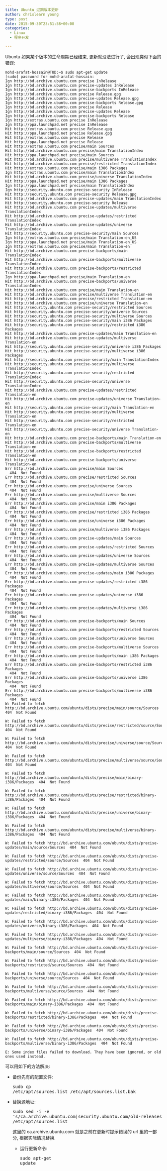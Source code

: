 ```yaml
---
title: Ubuntu 过期版本更新
author: chrislearn young
type: post
date: 2015-09-30T23:51:58+00:00
categories:
  - Linux
  - 程序开发

---
```


Ubuntu 如果某个版本的生命周期已经结束, 更新就没法进行了, 会出现类似下面的错误:

<!--more-->
    mohd-arafat-hossain@TUD:~$ sudo apt-get update
    [sudo] password for mohd-arafat-hossain:
    Ign http://bd.archive.ubuntu.com precise InRelease
    Ign http://bd.archive.ubuntu.com precise-updates InRelease                     
    Ign http://bd.archive.ubuntu.com precise-backports InRelease                   
    Ign http://bd.archive.ubuntu.com precise Release.gpg                           
    Ign http://bd.archive.ubuntu.com precise-updates Release.gpg                   
    Ign http://bd.archive.ubuntu.com precise-backports Release.gpg                 
    Ign http://bd.archive.ubuntu.com precise Release                               
    Ign http://bd.archive.ubuntu.com precise-updates Release                       
    Ign http://bd.archive.ubuntu.com precise-backports Release                     
    Ign http://extras.ubuntu.com precise InRelease                                 
    Ign http://ppa.launchpad.net precise InRelease                                 
    Hit http://extras.ubuntu.com precise Release.gpg                     
    Hit http://ppa.launchpad.net precise Release.gpg                     
    Hit http://extras.ubuntu.com precise Release                         
    Hit http://ppa.launchpad.net precise Release                                   
    Hit http://extras.ubuntu.com precise/main Sources                              
    Hit http://bd.archive.ubuntu.com precise/main TranslationIndex                 
    Hit http://ppa.launchpad.net precise/main Sources                              
    Hit http://bd.archive.ubuntu.com precise/multiverse TranslationIndex           
    Hit http://bd.archive.ubuntu.com precise/restricted TranslationIndex           
    Hit http://extras.ubuntu.com precise/main i386 Packages              
    Ign http://extras.ubuntu.com precise/main TranslationIndex                     
    Hit http://bd.archive.ubuntu.com precise/universe TranslationIndex             
    Hit http://ppa.launchpad.net precise/main i386 Packages                        
    Ign http://ppa.launchpad.net precise/main TranslationIndex                     
    Ign http://security.ubuntu.com precise-security InRelease                      
    Hit http://security.ubuntu.com precise-security Release.gpg                    
    Hit http://bd.archive.ubuntu.com precise-updates/main TranslationIndex         
    Hit http://security.ubuntu.com precise-security Release                        
    Hit http://bd.archive.ubuntu.com precise-updates/multiverse TranslationIndex   
    Hit http://bd.archive.ubuntu.com precise-updates/restricted TranslationIndex   
    Hit http://bd.archive.ubuntu.com precise-updates/universe TranslationIndex
    Hit http://security.ubuntu.com precise-security/main Sources         
    Ign http://extras.ubuntu.com precise/main Translation-en_US                    
    Ign http://ppa.launchpad.net precise/main Translation-en_US                    
    Ign http://extras.ubuntu.com precise/main Translation-en             
    Hit http://bd.archive.ubuntu.com precise-backports/main TranslationIndex
    Hit http://bd.archive.ubuntu.com precise-backports/multiverse TranslationIndex
    Hit http://bd.archive.ubuntu.com precise-backports/restricted TranslationIndex
    Ign http://ppa.launchpad.net precise/main Translation-en
    Hit http://bd.archive.ubuntu.com precise-backports/universe TranslationIndex   
    Hit http://bd.archive.ubuntu.com precise/main Translation-en                   
    Hit http://bd.archive.ubuntu.com precise/multiverse Translation-en             
    Hit http://bd.archive.ubuntu.com precise/restricted Translation-en
    Hit http://bd.archive.ubuntu.com precise/universe Translation-en
    Hit http://security.ubuntu.com precise-security/restricted Sources             
    Hit http://security.ubuntu.com precise-security/universe Sources               
    Hit http://security.ubuntu.com precise-security/multiverse Sources             
    Hit http://security.ubuntu.com precise-security/main i386 Packages             
    Hit http://security.ubuntu.com precise-security/restricted i386 Packages
    Hit http://bd.archive.ubuntu.com precise-updates/main Translation-en           
    Hit http://bd.archive.ubuntu.com precise-updates/multiverse Translation-en     
    Hit http://security.ubuntu.com precise-security/universe i386 Packages
    Hit http://security.ubuntu.com precise-security/multiverse i386 Packages
    Hit http://security.ubuntu.com precise-security/main TranslationIndex
    Hit http://security.ubuntu.com precise-security/multiverse TranslationIndex    
    Hit http://security.ubuntu.com precise-security/restricted TranslationIndex    
    Hit http://security.ubuntu.com precise-security/universe TranslationIndex      
    Hit http://bd.archive.ubuntu.com precise-updates/restricted Translation-en     
    Hit http://bd.archive.ubuntu.com precise-updates/universe Translation-en       
    Hit http://security.ubuntu.com precise-security/main Translation-en
    Hit http://security.ubuntu.com precise-security/multiverse Translation-en      
    Hit http://security.ubuntu.com precise-security/restricted Translation-en      
    Hit http://security.ubuntu.com precise-security/universe Translation-en        
    Hit http://bd.archive.ubuntu.com precise-backports/main Translation-en         
    Hit http://bd.archive.ubuntu.com precise-backports/multiverse Translation-en
    Hit http://bd.archive.ubuntu.com precise-backports/restricted Translation-en
    Hit http://bd.archive.ubuntu.com precise-backports/universe Translation-en
    Err http://bd.archive.ubuntu.com precise/main Sources     
      404  Not Found
    Err http://bd.archive.ubuntu.com precise/restricted Sources
      404  Not Found
    Err http://bd.archive.ubuntu.com precise/universe Sources
      404  Not Found
    Err http://bd.archive.ubuntu.com precise/multiverse Sources
      404  Not Found
    Err http://bd.archive.ubuntu.com precise/main i386 Packages
      404  Not Found
    Err http://bd.archive.ubuntu.com precise/restricted i386 Packages
      404  Not Found
    Err http://bd.archive.ubuntu.com precise/universe i386 Packages
      404  Not Found
    Err http://bd.archive.ubuntu.com precise/multiverse i386 Packages
      404  Not Found
    Err http://bd.archive.ubuntu.com precise-updates/main Sources
      404  Not Found
    Err http://bd.archive.ubuntu.com precise-updates/restricted Sources
      404  Not Found
    Err http://bd.archive.ubuntu.com precise-updates/universe Sources
      404  Not Found
    Err http://bd.archive.ubuntu.com precise-updates/multiverse Sources
      404  Not Found
    Err http://bd.archive.ubuntu.com precise-updates/main i386 Packages
      404  Not Found
    Err http://bd.archive.ubuntu.com precise-updates/restricted i386 Packages
      404  Not Found
    Err http://bd.archive.ubuntu.com precise-updates/universe i386 Packages
      404  Not Found
    Err http://bd.archive.ubuntu.com precise-updates/multiverse i386 Packages
      404  Not Found
    Err http://bd.archive.ubuntu.com precise-backports/main Sources
      404  Not Found
    Err http://bd.archive.ubuntu.com precise-backports/restricted Sources
      404  Not Found
    Err http://bd.archive.ubuntu.com precise-backports/universe Sources
      404  Not Found
    Err http://bd.archive.ubuntu.com precise-backports/multiverse Sources
      404  Not Found
    Err http://bd.archive.ubuntu.com precise-backports/main i386 Packages
      404  Not Found
    Err http://bd.archive.ubuntu.com precise-backports/restricted i386 Packages
      404  Not Found
    Err http://bd.archive.ubuntu.com precise-backports/universe i386 Packages
      404  Not Found
    Err http://bd.archive.ubuntu.com precise-backports/multiverse i386 Packages
      404  Not Found
    W: Failed to fetch http://bd.archive.ubuntu.com/ubuntu/dists/precise/main/source/Sources  404  Not Found
    
    W: Failed to fetch http://bd.archive.ubuntu.com/ubuntu/dists/precise/restricted/source/Sources  404  Not Found
    
    W: Failed to fetch http://bd.archive.ubuntu.com/ubuntu/dists/precise/universe/source/Sources  404  Not Found
    
    W: Failed to fetch http://bd.archive.ubuntu.com/ubuntu/dists/precise/multiverse/source/Sources  404  Not Found
    
    W: Failed to fetch http://bd.archive.ubuntu.com/ubuntu/dists/precise/main/binary-i386/Packages  404  Not Found
    
    W: Failed to fetch http://bd.archive.ubuntu.com/ubuntu/dists/precise/restricted/binary-i386/Packages  404  Not Found
    
    W: Failed to fetch http://bd.archive.ubuntu.com/ubuntu/dists/precise/universe/binary-i386/Packages  404  Not Found
    
    W: Failed to fetch http://bd.archive.ubuntu.com/ubuntu/dists/precise/multiverse/binary-i386/Packages  404  Not Found
    
    W: Failed to fetch http://bd.archive.ubuntu.com/ubuntu/dists/precise-updates/main/source/Sources  404  Not Found
    
    W: Failed to fetch http://bd.archive.ubuntu.com/ubuntu/dists/precise-updates/restricted/source/Sources  404  Not Found
    
    W: Failed to fetch http://bd.archive.ubuntu.com/ubuntu/dists/precise-updates/universe/source/Sources  404  Not Found
    
    W: Failed to fetch http://bd.archive.ubuntu.com/ubuntu/dists/precise-updates/multiverse/source/Sources  404  Not Found
    
    W: Failed to fetch http://bd.archive.ubuntu.com/ubuntu/dists/precise-updates/main/binary-i386/Packages  404  Not Found
    
    W: Failed to fetch http://bd.archive.ubuntu.com/ubuntu/dists/precise-updates/restricted/binary-i386/Packages  404  Not Found
    
    W: Failed to fetch http://bd.archive.ubuntu.com/ubuntu/dists/precise-updates/universe/binary-i386/Packages  404  Not Found
    
    W: Failed to fetch http://bd.archive.ubuntu.com/ubuntu/dists/precise-updates/multiverse/binary-i386/Packages  404  Not Found
    
    W: Failed to fetch http://bd.archive.ubuntu.com/ubuntu/dists/precise-backports/main/source/Sources  404  Not Found
    
    W: Failed to fetch http://bd.archive.ubuntu.com/ubuntu/dists/precise-backports/restricted/source/Sources  404  Not Found
    
    W: Failed to fetch http://bd.archive.ubuntu.com/ubuntu/dists/precise-backports/universe/source/Sources  404  Not Found
    
    W: Failed to fetch http://bd.archive.ubuntu.com/ubuntu/dists/precise-backports/multiverse/source/Sources  404  Not Found
    
    W: Failed to fetch http://bd.archive.ubuntu.com/ubuntu/dists/precise-backports/main/binary-i386/Packages  404  Not Found
    
    W: Failed to fetch http://bd.archive.ubuntu.com/ubuntu/dists/precise-backports/restricted/binary-i386/Packages  404  Not Found
    
    W: Failed to fetch http://bd.archive.ubuntu.com/ubuntu/dists/precise-backports/universe/binary-i386/Packages  404  Not Found
    
    W: Failed to fetch http://bd.archive.ubuntu.com/ubuntu/dists/precise-backports/multiverse/binary-i386/Packages  404  Not Found
    
    E: Some index files failed to download. They have been ignored, or old ones used instead.

可以用如下的方法解决:

  * 备份先有的配置文件: <pre class="bbcode_code">sudo cp /etc/apt/sources.list /etc/apt/sources.list.bak</pre>

  * 替换源地址: <pre class="bbcode_code">sudo sed -i -e 's/ca.archive.ubuntu.com\|security.ubuntu.com/old-releases.ubuntu.com/g' /etc/apt/sources.list</pre>
    
    这里的 ca.archive.ubuntu.com 就是之前在更新时提示错误的 url 里的一部分, 根据实际情况替换.</li> 
    
      * 运行更新命令: <pre class="bbcode_code">sudo apt-get update</pre></ul>
